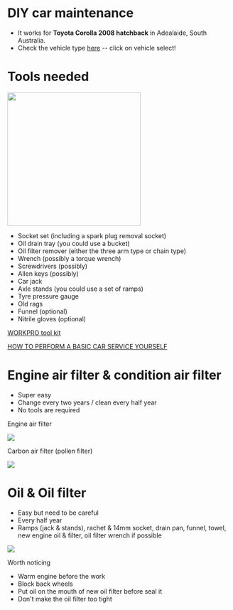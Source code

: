 # DIY car maintenance 

* It works for **Toyota Corolla 2008 hatchback** in Adealaide, South Australia. 
* Check the vehicle type [here](https://www.supercheapauto.com.au) -- click on vehicle select!


# Tools needed

<img src="https://www.supercheapauto.com.au/dw/image/v2/BBRV_PRD/on/demandware.static/-/Sites-srg-internal-master-catalog/default/dwc77310c4/images/576610/SCA_576610_hi-res.jpg?sw=1000&sh=1000&sm=fit" width="300">

- Socket set (including a spark plug removal socket)
- Oil drain tray (you could use a bucket)
- Oil filter remover (either the three arm type or chain type)
- Wrench (possibly a torque wrench)
- Screwdrivers (possibly)
- Allen keys (possibly)
- Car jack
- Axle stands (you could use a set of ramps)
- Tyre pressure gauge
- Old rags
- Funnel (optional)
- Nitrile gloves (optional)

[WORKPRO tool kit](https://www.supercheapauto.com.au/p/workpro-workpro-tool-kit---123-piece/576610.html#vid=RAgwlesrl5QEUqv9OWqGzw%3D%3D&q=workpro&lang=en_AU&start=9)

[HOW TO PERFORM A BASIC CAR SERVICE YOURSELF](https://www.autochoicebristol.com/blog/how-to-service-a-car-yourself/#)


# Engine air filter & condition air filter

* Super easy
* Change every two years / clean every half year
* No tools are required

Engine air filter

[![](http://img.youtube.com/vi/FF_rWjXwW80/0.jpg)](http://www.youtube.com/watch?v=FF_rWjXwW80 "")

Carbon air filter (pollen filter)

[![](http://img.youtube.com/vi/X8WrL5CQH0E/0.jpg)](http://www.youtube.com/watch?v=X8WrL5CQH0E "")


# Oil & Oil filter

* Easy but need to be careful
* Every half year
* Ramps (jack & stands), rachet & 14mm socket, drain pan, funnel, towel, new engine oil & filter, oil filter wrench if possible 

[![](http://img.youtube.com/vi/X8WrL5CQH0E/0.jpg)](http://www.youtube.com/watch?v=X8WrL5CQH0E "")

Worth noticing
* Warm engine before the work
* Block back wheels
* Put oil on the mouth of new oil filter before seal it
* Don't make the oil filter too tight


